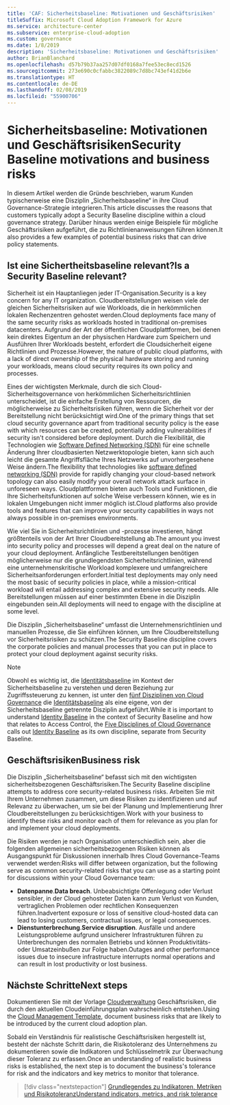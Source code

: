 ```yaml
---
title: 'CAF: Sicherheitsbaseline: Motivationen und Geschäftsrisiken'
titleSuffix: Microsoft Cloud Adoption Framework for Azure
ms.service: architecture-center
ms.subservice: enterprise-cloud-adoption
ms.custom: governance
ms.date: 1/8/2019
description: 'Sicherheitsbaseline: Motivationen und Geschäftsrisiken'
author: BrianBlanchard
ms.openlocfilehash: d57b79b37aa257d07df0168a7fee53ec8ecd1526
ms.sourcegitcommit: 273e690c0cfabbc3822089c7d8bc743ef41d2b6e
ms.translationtype: HT
ms.contentlocale: de-DE
ms.lasthandoff: 02/08/2019
ms.locfileid: "55900706"
---
```

# <a name="security-baseline-motivations-and-business-risks"></a><span data-ttu-id="ba110-103">Sicherheitsbaseline: Motivationen und Geschäftsrisiken</span><span class="sxs-lookup"><span data-stu-id="ba110-103">Security Baseline motivations and business risks</span></span>

<span data-ttu-id="ba110-104">In diesem Artikel werden die Gründe beschrieben, warum Kunden typischerweise eine Disziplin „Sicherheitsbaseline“ in ihre Cloud Governance-Strategie integrieren.</span><span class="sxs-lookup"><span data-stu-id="ba110-104">This article discusses the reasons that customers typically adopt a Security Baseline discipline within a cloud governance strategy.</span></span> <span data-ttu-id="ba110-105">Darüber hinaus werden einige Beispiele für mögliche Geschäftsrisiken aufgeführt, die zu Richtlinienanweisungen führen können.</span><span class="sxs-lookup"><span data-stu-id="ba110-105">It also provides a few examples of potential business risks that can drive policy statements.</span></span>

<!-- markdownlint-disable MD026 -->

## <a name="is-a-security-baseline-relevant"></a><span data-ttu-id="ba110-106">Ist eine Sichertheitsbaseline relevant?</span><span class="sxs-lookup"><span data-stu-id="ba110-106">Is a Security Baseline relevant?</span></span>

<span data-ttu-id="ba110-107">Sicherheit ist ein Hauptanliegen jeder IT-Organisation.</span><span class="sxs-lookup"><span data-stu-id="ba110-107">Security is a key concern for any IT organization.</span></span> <span data-ttu-id="ba110-108">Cloudbereitstellungen weisen viele der gleichen Sicherheitsrisiken auf wie Workloads, die in herkömmlichen lokalen Rechenzentren gehostet werden.</span><span class="sxs-lookup"><span data-stu-id="ba110-108">Cloud deployments face many of the same security risks as workloads hosted in traditional on-premises datacenters.</span></span> <span data-ttu-id="ba110-109">Aufgrund der Art der öffentlichen Cloudplattformen, bei denen kein direktes Eigentum an der physischen Hardware zum Speichern und Ausführen Ihrer Workloads besteht, erfordert die Cloudsicherheit eigene Richtlinien und Prozesse.</span><span class="sxs-lookup"><span data-stu-id="ba110-109">However, the nature of public cloud platforms, with a lack of direct ownership of the physical hardware storing and running your workloads, means cloud security requires its own policy and processes.</span></span>

<span data-ttu-id="ba110-110">Eines der wichtigsten Merkmale, durch die sich Cloud-Sicherheitsgovernance von herkömmlichen Sicherheitsrichtlinien unterscheidet, ist die einfache Erstellung von Ressourcen, die möglicherweise zu Sicherheitsrisiken führen, wenn die Sicherheit vor der Bereitstellung nicht berücksichtigt wird.</span><span class="sxs-lookup"><span data-stu-id="ba110-110">One of the primary things that set cloud security governance apart from traditional security policy is the ease with which resources can be created, potentially adding vulnerabilities if security isn't considered before deployment.</span></span> <span data-ttu-id="ba110-111">Durch die Flexibilität, die Technologien wie [Software Defined Networking (SDN)](../../decision-guides/software-defined-network/overview.md) für eine schnelle Änderung Ihrer cloudbasierten Netzwerktopologie bieten, kann sich auch leicht die gesamte Angriffsfläche Ihres Netzwerks auf unvorhergesehene Weise ändern.</span><span class="sxs-lookup"><span data-stu-id="ba110-111">The flexibility that technologies like [software defined networking (SDN)](../../decision-guides/software-defined-network/overview.md) provide for rapidly changing your cloud-based network topology can also easily modify your overall network attack surface in unforeseen ways.</span></span> <span data-ttu-id="ba110-112">Cloudplattformen bieten auch Tools und Funktionen, die Ihre Sicherheitsfunktionen auf solche Weise verbessern können, wie es in lokalen Umgebungen nicht immer möglich ist.</span><span class="sxs-lookup"><span data-stu-id="ba110-112">Cloud platforms also provide tools and features that can improve your security capabilities in ways not always possible in on-premises environments.</span></span>

<span data-ttu-id="ba110-113">Wie viel Sie in Sicherheitsrichtlinien und -prozesse investieren, hängt größtenteils von der Art Ihrer Cloudbereitstellung ab.</span><span class="sxs-lookup"><span data-stu-id="ba110-113">The amount you invest into security policy and processes will depend a great deal on the nature of your cloud deployment.</span></span> <span data-ttu-id="ba110-114">Anfängliche Testbereitstellungen benötigen möglicherweise nur die grundlegendsten Sicherheitsrichtlinien, während eine unternehmenskritische Workload komplexere und umfangreichere Sicherheitsanforderungen erfordert.</span><span class="sxs-lookup"><span data-stu-id="ba110-114">Initial test deployments may only need the most basic of security policies in place, while a mission-critical workload will entail addressing complex and extensive security needs.</span></span> <span data-ttu-id="ba110-115">Alle Bereitstellungen müssen auf einer bestimmten Ebene in die Disziplin eingebunden sein.</span><span class="sxs-lookup"><span data-stu-id="ba110-115">All deployments will need to engage with the discipline at some level.</span></span>

<span data-ttu-id="ba110-116">Die Disziplin „Sicherheitsbaseline“ umfasst die Unternehmensrichtlinien und manuellen Prozesse, die Sie einführen können, um Ihre Cloudbereitstellung vor Sicherheitsrisiken zu schützen.</span><span class="sxs-lookup"><span data-stu-id="ba110-116">The Security Baseline discipline covers the corporate policies and manual processes that you can put in place to protect your cloud deployment against security risks.</span></span>

> [!NOTE]
><span data-ttu-id="ba110-117">Obwohl es wichtig ist, die [Identitätsbaseline](../identity-baseline/overview.md) im Kontext der Sicherheitsbaseline zu verstehen und deren Beziehung zur Zugriffssteuerung zu kennen, ist unter den [fünf Disziplinen von Cloud Governance](../overview.md) die [Identitätsbaseline](../identity-baseline/overview.md) als eine eigene, von der Sicherheitsbaseline getrennte Disziplin aufgeführt.</span><span class="sxs-lookup"><span data-stu-id="ba110-117">While it is important to understand [Identity Baseline](../identity-baseline/overview.md) in the context of Security Baseline and how that relates to Access Control, the [Five Disciplines of Cloud Governance](../overview.md) calls out [Identity Baseline](../identity-baseline/overview.md) as its own discipline, separate from Security Baseline.</span></span>

## <a name="business-risk"></a><span data-ttu-id="ba110-118">Geschäftsrisiken</span><span class="sxs-lookup"><span data-stu-id="ba110-118">Business risk</span></span>

<span data-ttu-id="ba110-119">Die Disziplin „Sicherheitsbaseline“ befasst sich mit den wichtigsten sicherheitsbezogenen Geschäftsrisiken.</span><span class="sxs-lookup"><span data-stu-id="ba110-119">The Security Baseline discipline attempts to address core security-related business risks.</span></span> <span data-ttu-id="ba110-120">Arbeiten Sie mit Ihrem Unternehmen zusammen, um diese Risiken zu identifizieren und auf Relevanz zu überwachen, um sie bei der Planung und Implementierung Ihrer Cloudbereitstellungen zu berücksichtigen.</span><span class="sxs-lookup"><span data-stu-id="ba110-120">Work with your business to identify these risks and monitor each of them for relevance as you plan for and implement your cloud deployments.</span></span>

<span data-ttu-id="ba110-121">Die Risiken werden je nach Organisation unterschiedlich sein, aber die folgenden allgemeinen sicherheitsbezogenen Risiken können als Ausgangspunkt für Diskussionen innerhalb Ihres Cloud Governance-Teams verwendet werden:</span><span class="sxs-lookup"><span data-stu-id="ba110-121">Risks will differ between organization, but the following serve as common security-related risks that you can use as a starting point for discussions within your Cloud Governance team:</span></span>

- <span data-ttu-id="ba110-122">**Datenpanne**.</span><span class="sxs-lookup"><span data-stu-id="ba110-122">**Data breach**.</span></span> <span data-ttu-id="ba110-123">Unbeabsichtigte Offenlegung oder Verlust sensibler, in der Cloud gehosteter Daten kann zum Verlust von Kunden, vertraglichen Problemen oder rechtlichen Konsequenzen führen.</span><span class="sxs-lookup"><span data-stu-id="ba110-123">Inadvertent exposure or loss of sensitive cloud-hosted data can lead to losing customers, contractual issues, or legal consequences.</span></span>
- <span data-ttu-id="ba110-124">**Dienstunterbrechung**.</span><span class="sxs-lookup"><span data-stu-id="ba110-124">**Service disruption**.</span></span> <span data-ttu-id="ba110-125">Ausfälle und andere Leistungsprobleme aufgrund unsicherer Infrastrukturen führen zu Unterbrechungen des normalen Betriebs und können Produktivitäts- oder Umsatzeinbußen zur Folge haben.</span><span class="sxs-lookup"><span data-stu-id="ba110-125">Outages and other performance issues due to insecure infrastructure interrupts normal operations and can result in lost productivity or lost business.</span></span>

## <a name="next-steps"></a><span data-ttu-id="ba110-126">Nächste Schritte</span><span class="sxs-lookup"><span data-stu-id="ba110-126">Next steps</span></span>

<span data-ttu-id="ba110-127">Dokumentieren Sie mit der Vorlage [Cloudverwaltung](./template.md) Geschäftsrisiken, die durch den aktuellen Cloudeinführungsplan wahrscheinlich entstehen.</span><span class="sxs-lookup"><span data-stu-id="ba110-127">Using the [Cloud Management Template](./template.md), document business risks that are likely to be introduced by the current cloud adoption plan.</span></span>

<span data-ttu-id="ba110-128">Sobald ein Verständnis für realistische Geschäftsrisiken hergestellt ist, besteht der nächste Schritt darin, die Risikotoleranz des Unternehmens zu dokumentieren sowie die Indikatoren und Schlüsselmetrik zur Überwachung dieser Toleranz zu erfassen.</span><span class="sxs-lookup"><span data-stu-id="ba110-128">Once an understanding of realistic business risks is established, the next step is to document the business's tolerance for risk and the indicators and key metrics to monitor that tolerance.</span></span>

> [!div class="nextstepaction"]
> [<span data-ttu-id="ba110-129">Grundlegendes zu Indikatoren, Metriken und Risikotoleranz</span><span class="sxs-lookup"><span data-stu-id="ba110-129">Understand indicators, metrics, and risk tolerance</span></span>](./metrics-tolerance.md)
